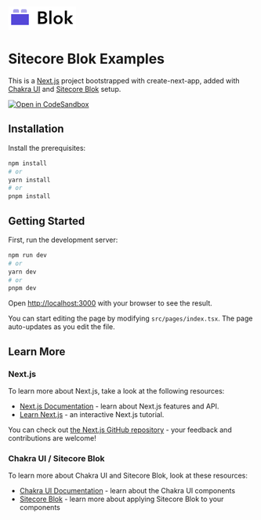 ![Sitecore Blok logo](/public/blok-logo.svg "Sitecore Blok")
# Sitecore Blok Examples
This is a [Next.js](https://nextjs.org/) project bootstrapped with create-next-app, added with [Chakra UI](https://chakra-ui.com/) and [Sitecore Blok](https://blok.sitecore.com) setup.

[![Open in CodeSandbox](https://img.shields.io/badge/Open%20in-CodeSandbox-blue?style=flat-square&logo=codesandbox)](https://githubbox.com/markvanaalst/blok-examples)


## Installation
Install the prerequisites:

```bash
npm install
# or
yarn install
# or
pnpm install
```


## Getting Started

First, run the development server:

```bash
npm run dev
# or
yarn dev
# or
pnpm dev
```

Open [http://localhost:3000](http://localhost:3000) with your browser to see the result.

You can start editing the page by modifying `src/pages/index.tsx`. The page auto-updates as you edit the file.

## Learn More

### Next.js
To learn more about Next.js, take a look at the following resources:

- [Next.js Documentation](https://nextjs.org/docs) - learn about Next.js features and API.
- [Learn Next.js](https://nextjs.org/learn) - an interactive Next.js tutorial.

You can check out [the Next.js GitHub repository](https://github.com/vercel/next.js/) - your feedback and contributions are welcome!

### Chakra UI / Sitecore Blok
To learn more about Chakra UI and Sitecore Blok, look at these resources:

- [Chakra UI Documentation](https://chakra-ui.com/docs/components) - learn about the Chakra UI components
- [Sitecore Blok](https://blok.sitecore.com) - learn more about applying Sitecore Blok to your components